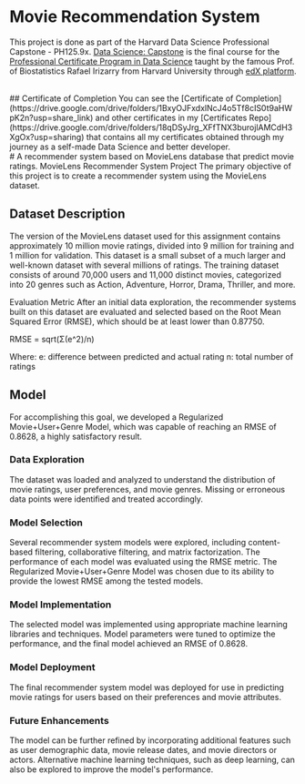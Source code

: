 
# Movie Recommendation System

This project is done as part of the Harvard Data Science Professional Capstone - PH125.9x.
[Data Science: Capstone](https://www.edx.org/course/data-science-capstone) is the final course for the [Professional Certificate Program in Data Science](https://www.edx.org/professional-certificate/harvardx-data-science) taught by the famous Prof. of Biostatistics Rafael Irizarry from Harvard University through [edX platform](https://www.edx.org).

<br/>
## Certificate of Completion
You can see the [Certificate of Completion](https://drive.google.com/drive/folders/1BxyOJFxdxlNcJ4o5Tf8cIS0t9aHWpK2n?usp=share_link) and other certificates in my [Certificates Repo](https://drive.google.com/drive/folders/18qDSyJrg_XFfTNX3burojlAMCdH3XgOx?usp=sharing) that contains all my certificates obtained through my journey as a self-made Data Science and better developer.

<br/>
# A recommender system based on MovieLens database that predict movie ratings.
MovieLens Recommender System Project
The primary objective of this project is to create a recommender system using the MovieLens dataset.

## Dataset Description
The version of the MovieLens dataset used for this assignment contains approximately 10 million movie ratings, divided into 9 million for training and 1 million for validation. This dataset is a small subset of a much larger and well-known dataset with several millions of ratings. The training dataset consists of around 70,000 users and 11,000 distinct movies, categorized into 20 genres such as Action, Adventure, Horror, Drama, Thriller, and more.

Evaluation Metric
After an initial data exploration, the recommender systems built on this dataset are evaluated and selected based on the Root Mean Squared Error (RMSE), which should be at least lower than 0.87750.

RMSE = sqrt(Σ(e^2)/n)

Where:
e: difference between predicted and actual rating
n: total number of ratings

## Model
For accomplishing this goal, we developed a Regularized Movie+User+Genre Model, which was capable of reaching an RMSE of 0.8628, a highly satisfactory result.

### Data Exploration
The dataset was loaded and analyzed to understand the distribution of movie ratings, user preferences, and movie genres.
Missing or erroneous data points were identified and treated accordingly.

### Model Selection
Several recommender system models were explored, including content-based filtering, collaborative filtering, and matrix factorization.
The performance of each model was evaluated using the RMSE metric.
The Regularized Movie+User+Genre Model was chosen due to its ability to provide the lowest RMSE among the tested models.

### Model Implementation
The selected model was implemented using appropriate machine learning libraries and techniques.
Model parameters were tuned to optimize the performance, and the final model achieved an RMSE of 0.8628.

### Model Deployment
The final recommender system model was deployed for use in predicting movie ratings for users based on their preferences and movie attributes.

### Future Enhancements
The model can be further refined by incorporating additional features such as user demographic data, movie release dates, and movie directors or actors.
Alternative machine learning techniques, such as deep learning, can also be explored to improve the model's performance.